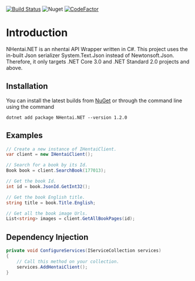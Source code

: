 [![Build Status](https://dev.azure.com/matthewtrip2/NHentai.NET/_apis/build/status/Hamsterland.NHentai.NET?branchName=master)](https://dev.azure.com/matthewtrip2/NHentai.NET/_build/latest?definitionId=7&branchName=master)
![Nuget](https://img.shields.io/nuget/v/NHentai.NET)
[![CodeFactor](https://www.codefactor.io/repository/github/hamsterland/nhentai.net/badge)](https://www.codefactor.io/repository/github/hamsterland/nhentai.net)

# Introduction
NHentai.NET is an nhentai API Wrapper written in C#. This project uses the in-built Json serializer System.Text.Json instead of Newtonsoft.Json. Therefore, it only targets .NET Core 3.0 and .NET Standard 2.0 projects and above. 

## Installation
You can install the latest builds from [NuGet](https://www.nuget.org/packages/NHentai.NET/1.2.0) or through the command line using the command
```
dotnet add package NHentai.NET --version 1.2.0
```

## Examples
```cs
// Create a new instance of IHentaiClient.
var client = new IHentaiClient();

// Search for a book by its Id.
Book book = client.SearchBook(177013);

// Get the book Id. 
int id = book.JsonId.GetInt32();

// Get the book English title.
string title = book.Title.English;

// Get all the book image Urls.
List<string> images = client.GetAllBookPages(id);
```

## Dependency Injection
```cs
private void ConfigureServices(IServiceCollection services)
{
    // Call this method on your collection.
    services.AddHentaiClient();
}
```